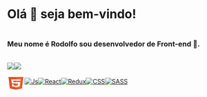 <div style="display:flex; flex-direction:column;">
    <h1>Olá 👋 seja bem-vindo!</h1>
    <h3>
        Meu nome é Rodolfo sou desenvolvedor de Front-end 💼.
    </h3>
    <br />
    <div>
        <div>
            <a href="https://github.com/Rodolfo-87/Rodolfo-87" style="display:flex;align-items: flex-start;justify-content:flex-start;">
                <img  src="https://github-readme-stats.vercel.app/api?username=Rodolfo-87&show_icons=true&theme=dark&include_all_commits=true&count_private=true" />
                <img  src="https://github-readme-stats.vercel.app/api/top-langs/?username=Rodolfo-87&layout=compact&langs_count=16&theme=dark" />
            </a>
        </div>
        <div>        
            <br>
            <div style="display: flex;">
                <a target="_blank" rel="noopener noreferrer nofollow" href="https://raw.githubusercontent.com/devicons/devicon/master/icons/html5/html5-original.svg">
                    <img align="center" alt="HTML" height="30" width="40" src="https://raw.githubusercontent.com/devicons/devicon/master/icons/html5/html5-original.svg" />
                </a>
                <a target="_blank" rel="noopener noreferrer nofollow" href="https://cdn.jsdelivr.net/gh/devicons/devicon/icons/javascript/javascript-original.svg">
                    <img img align="center" alt="Js" height="30" width="40" src="https://cdn.jsdelivr.net/gh/devicons/devicon/icons/javascript/javascript-original.svg" />
                </a>        
                <a target="_blank" rel="noopener noreferrer nofollow" href="https://cdn.jsdelivr.net/gh/devicons/devicon/icons/react/react-original.svg">                
                    <img align="center" alt="React" height="30" width="40" src="https://cdn.jsdelivr.net/gh/devicons/devicon/icons/react/react-original.svg" />          
                </a>
                <a target="_blank" rel="noopener noreferrer nofollow" href="https://cdn.jsdelivr.net/gh/devicons/devicon/icons/css3/css3-original.svg">
                    <img align="center" alt="Redux" height="30" width="40" src="https://cdn.jsdelivr.net/gh/devicons/devicon/icons/redux/redux-original.svg" />     
                </a>
                <a target="_blank" rel="noopener noreferrer nofollow" href="https://cdn.jsdelivr.net/gh/devicons/devicon/icons/css3/css3-original.svg">
                    <img align="center" alt="CSS" height="30" width="40" src="https://cdn.jsdelivr.net/gh/devicons/devicon/icons/css3/css3-original.svg" />         
                </a>
                <a target="_blank" rel="noopener noreferrer nofollow" href="https://cdn.jsdelivr.net/gh/devicons/devicon/icons/css3/css3-original.svg">
                    <img align="center" alt="SASS" height="30" width="40" src="https://cdn.jsdelivr.net/gh/devicons/devicon/icons/sass/sass-original.svg" /> 
                </a>
            </div>
        </div>
    </div>
</div>
